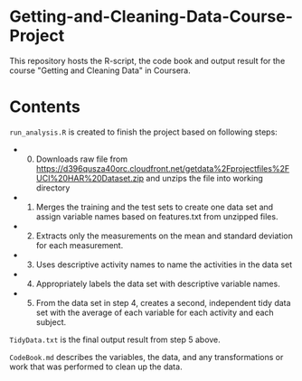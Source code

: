 # Getting-and-Cleaning-Data-Course-Project
This repository hosts the R-script, the code book and output result for the course "Getting and Cleaning Data" in Coursera.

# Contents
`run_analysis.R` is created to finish the project based on following steps:
* 0. Downloads raw file from https://d396qusza40orc.cloudfront.net/getdata%2Fprojectfiles%2FUCI%20HAR%20Dataset.zip and unzips the file into working directory
* 1. Merges the training and the test sets to create one data set and assign variable names based on features.txt from unzipped files.
* 2. Extracts only the measurements on the mean and standard deviation for each measurement.
* 3. Uses descriptive activity names to name the activities in the data set
* 4. Appropriately labels the data set with descriptive variable names.
* 5. From the data set in step 4, creates a second, independent tidy data set with the average of each variable for each activity and each subject.

`TidyData.txt` is the final output result from step 5 above.

`CodeBook.md` describes the variables, the data, and any transformations or work that was performed to clean up the data. 

